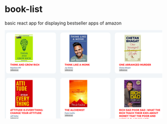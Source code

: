 # book-list

basic react app for displaying bestseller apps of amazon

![](https://github.com/nttarun/book-list/blob/main/image/Screenshot%20from%202020-10-23%2012-50-18.png?raw=true)
